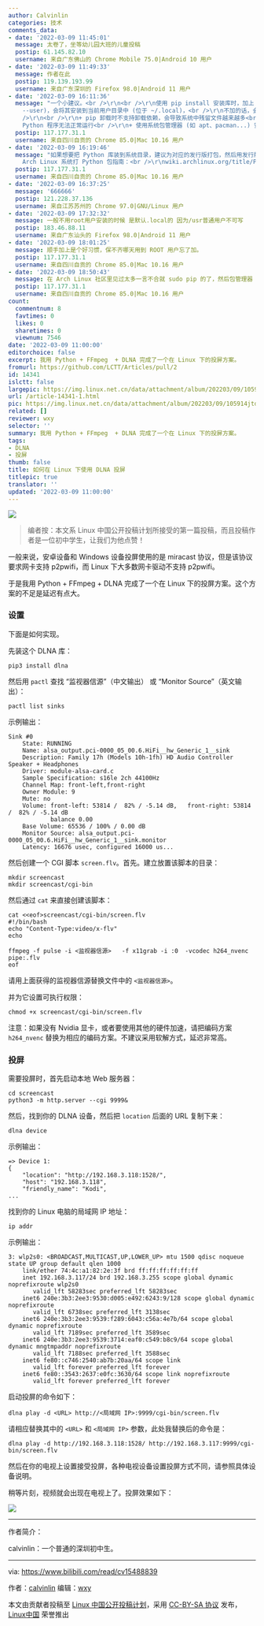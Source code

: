```yaml
---
author: Calvinlin
categories: 技术
comments_data:
- date: '2022-03-09 11:45:01'
  message: 太卷了，坐等幼儿园大班的儿童投稿
  postip: 61.145.82.10
  username: 来自广东佛山的 Chrome Mobile 75.0|Android 10 用户
- date: '2022-03-09 11:49:33'
  message: 作者在此
  postip: 119.139.193.99
  username: 来自广东深圳的 Firefox 98.0|Android 11 用户
- date: '2022-03-09 16:11:36'
  message: "一个小建议。<br />\r\n<br />\r\n使用 pip install 安装库时，加上 --user 参数 (即: pip install
    --user)，会将其安装到当前用户目录中 (位于 ~/.local)，<br />\r\n不加的话，会安装到系统目录 (位于 /usr)，会有什么后果呢？<br
    />\r\n<br />\r\n+ pip 卸载时不支持卸载依赖，会导致系统中残留文件越来越多<br />\r\n+ 可能会覆盖系统中已有的文件，造成部分
    Python 程序无法正常运行<br />\r\n+ 使用系统包管理器 (如 apt、pacman...) 安装、升级软件包时可能会出错"
  postip: 117.177.31.1
  username: 来自四川自贡的 Chrome 85.0|Mac 10.16 用户
- date: '2022-03-09 16:19:46'
  message: "如果想要把 Python 库装到系统目录，建议为对应的发行版打包，然后用发行版的包管理器进行管理。<br />\r\n<br />\r\n比如
    Arch Linux 系统打 Python 包指南：<br />\r\nwiki.archlinux.org/title/Python_package_guidelines"
  postip: 117.177.31.1
  username: 来自四川自贡的 Chrome 85.0|Mac 10.16 用户
- date: '2022-03-09 16:37:25'
  message: '666666'
  postip: 121.228.37.136
  username: 来自江苏苏州的 Chrome 97.0|GNU/Linux 用户
- date: '2022-03-09 17:32:32'
  message: 一般不用root用户安装的时候 是默认.local的 因为/usr普通用户不可写
  postip: 183.46.88.11
  username: 来自广东汕头的 Firefox 98.0|Android 11 用户
- date: '2022-03-09 18:01:25'
  message: 顺手加上是个好习惯，保不齐哪天用到 ROOT 用户忘了加。
  postip: 117.177.31.1
  username: 来自四川自贡的 Chrome 85.0|Mac 10.16 用户
- date: '2022-03-09 18:50:43'
  message: 在 Arch Linux 社区里见过太多一言不合就 sudo pip 的了，然后包管理器 (pacman) 也跟着出问题。
  postip: 117.177.31.1
  username: 来自四川自贡的 Chrome 85.0|Mac 10.16 用户
count:
  commentnum: 8
  favtimes: 0
  likes: 0
  sharetimes: 0
  viewnum: 7546
date: '2022-03-09 11:00:00'
editorchoice: false
excerpt: 我用 Python + FFmpeg  + DLNA 完成了一个在 Linux 下的投屏方案。
fromurl: https://github.com/LCTT/Articles/pull/2
id: 14341
islctt: false
largepic: https://img.linux.net.cn/data/attachment/album/202203/09/105914jtdf11egqu6p15tu.jpg
url: /article-14341-1.html
pic: https://img.linux.net.cn/data/attachment/album/202203/09/105914jtdf11egqu6p15tu.jpg.thumb.jpg
related: []
reviewer: wxy
selector: ''
summary: 我用 Python + FFmpeg  + DLNA 完成了一个在 Linux 下的投屏方案。
tags:
- DLNA
- 投屏
thumb: false
title: 如何在 Linux 下使用 DLNA 投屏
titlepic: true
translator: ''
updated: '2022-03-09 11:00:00'
---
```


![](/data/attachment/album/202203/09/105914jtdf11egqu6p15tu.jpg)



> 
> 编者按：本文系 Linux 中国公开投稿计划所接受的第一篇投稿，而且投稿作者是一位初中学生，让我们为他点赞！
> 
> 
> 


一般来说，安卓设备和 Windows 设备投屏使用的是 miracast 协议，但是该协议要求网卡支持 p2pwifi，而 Linux 下大多数网卡驱动不支持 p2pwifi。


于是我用 Python + FFmpeg + DLNA 完成了一个在 Linux 下的投屏方案。这个方案的不足是延迟有点大。


### 设置


下面是如何实现。


先装这个 DLNA 库：



```
pip3 install dlna

```

然后用 `pactl` 查找 “监视器信源”（中文输出） 或 “Monitor Source”（英文输出）：



```
pactl list sinks

```

示例输出：



```
Sink #0
	State: RUNNING
	Name: alsa_output.pci-0000_05_00.6.HiFi__hw_Generic_1__sink
	Description: Family 17h (Models 10h-1fh) HD Audio Controller Speaker + Headphones
	Driver: module-alsa-card.c
	Sample Specification: s16le 2ch 44100Hz
	Channel Map: front-left,front-right
	Owner Module: 9
	Mute: no
	Volume: front-left: 53814 /  82% / -5.14 dB,   front-right: 53814 /  82% / -5.14 dB
	        balance 0.00
	Base Volume: 65536 / 100% / 0.00 dB
	Monitor Source: alsa_output.pci-0000_05_00.6.HiFi__hw_Generic_1__sink.monitor
	Latency: 16676 usec, configured 16000 us...

```

然后创建一个 CGI 脚本 `screen.flv`。首先。建立放置该脚本的目录：



```
mkdir screencast
mkdir screencast/cgi-bin

```

然后通过 `cat` 来直接创建该脚本：



```
cat <<eof>screencast/cgi-bin/screen.flv
#!/bin/bash
echo "Content-Type:video/x-flv"
echo

ffmpeg -f pulse -i <监视器信源>   -f x11grab -i :0  -vcodec h264_nvenc  pipe:.flv
eof

```

请用上面获得的监视器信源替换文件中的 `<监视器信源>`。


并为它设置可执行权限：



```
chmod +x screencast/cgi-bin/screen.flv 

```

注意：如果没有 Nvidia 显卡，或者要使用其他的硬件加速，请把编码方案 `h264_nvenc` 替换为相应的编码方案。不建议采用软解方式，延迟非常高。


### 投屏


需要投屏时，首先启动本地 Web 服务器：



```
cd screencast
python3 -m http.server --cgi 9999&

```

然后，找到你的 DLNA 设备，然后把 `location` 后面的 URL 复制下来：



```
dlna device

```

示例输出：



```
=> Device 1:
{
    "location": "http://192.168.3.118:1528/",
    "host": "192.168.3.118",
    "friendly_name": "Kodi",
...

```

找到你的 Linux 电脑的局域网 IP 地址：



```
ip addr

```

示例输出：



```
3: wlp2s0: <BROADCAST,MULTICAST,UP,LOWER_UP> mtu 1500 qdisc noqueue state UP group default qlen 1000
    link/ether 74:4c:a1:82:2e:3f brd ff:ff:ff:ff:ff:ff
    inet 192.168.3.117/24 brd 192.168.3.255 scope global dynamic noprefixroute wlp2s0
       valid_lft 58283sec preferred_lft 58283sec
    inet6 240e:3b3:2ee3:9530:d005:e492:6243:9/128 scope global dynamic noprefixroute 
       valid_lft 6738sec preferred_lft 3138sec
    inet6 240e:3b3:2ee3:9539:f289:6043:c56a:4e7b/64 scope global dynamic noprefixroute 
       valid_lft 7189sec preferred_lft 3589sec
    inet6 240e:3b3:2ee3:9539:3714:eaf0:c549:b8c9/64 scope global dynamic mngtmpaddr noprefixroute 
       valid_lft 7188sec preferred_lft 3588sec
    inet6 fe80::c746:2540:ab7b:20aa/64 scope link 
       valid_lft forever preferred_lft forever
    inet6 fe80::3543:2637:e0fc:3630/64 scope link noprefixroute 
       valid_lft forever preferred_lft forever

```

启动投屏的命令如下：



```
dlna play -d <URL> http://<局域网 IP>:9999/cgi-bin/screen.flv

```

请相应替换其中的 `<URL>` 和 `<局域网 IP>` 参数，此处我替换后的命令是：



```
dlna play -d http://192.168.3.118:1528/ http://192.168.3.117:9999/cgi-bin/screen.flv

```

然后在你的电视上设置接受投屏，各种电视设备设置投屏方式不同，请参照具体设备说明。


稍等片刻，视频就会出现在电视上了。投屏效果如下：


![](/data/attachment/album/202203/09/105924fhgh0z00k0930sc9.jpg)




---


作者简介：


calvinlin：一个普通的深圳初中生。




---


via: <https://www.bilibili.com/read/cv15488839>


作者：[calvinlin](https://space.bilibili.com/525982547) 编辑：[wxy](https://github.com/wxy)


本文由贡献者投稿至 [Linux 中国公开投稿计划](https://github.com/LCTT/Articles/)，采用 [CC-BY-SA 协议](https://creativecommons.org/licenses/by-sa/4.0/deed.zh) 发布，[Linux中国](https://linux.cn/) 荣誉推出